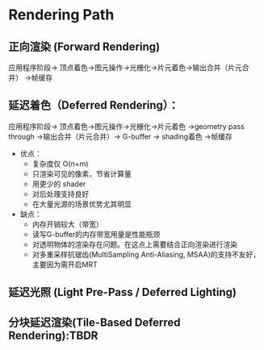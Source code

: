 # Rendering Path

## 正向渲染 (Forward Rendering)
应用程序阶段-> 顶点着色->图元操作->光栅化->片元着色->输出合并（片元合并） ->帧缓存
    
## 延迟着色（Deferred Rendering）：
应用程序阶段-> 顶点着色->图元操作->光栅化->片元着色 ->geometry pass through ->输出合并（片元合并）-> G-buffer -> shading着色 ->帧缓存

* 优点：
  * 复杂度仅 O(n+m)
  * 只渲染可见的像素，节省计算量
  * 用更少的 shader
  * 对后处理支持良好
  * 在大量光源的场景优势尤其明显
* 缺点：
  * 内存开销较大（带宽）
  * 读写G-buffer的内存带宽用量是性能瓶颈
  * 对透明物体的渲染存在问题。在这点上需要结合正向渲染进行渲染
  * 对多重采样抗锯齿(MultiSampling Anti-Aliasing, MSAA)的支持不友好，主要因为需开启MRT

## 延迟光照 (Light Pre-Pass / Deferred Lighting)

## 分块延迟渲染(Tile-Based Deferred Rendering):TBDR

